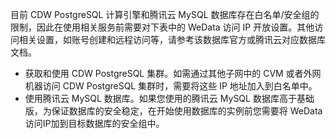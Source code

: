 目前 CDW PostgreSQL 计算引擎和腾讯云 MySQL 数据库存在白名单/安全组的限制，因此在使用相关服务前需要对下表中的 WeData 访问 IP 开放设置。其他访问相关设置，如账号创建和远程访问等，请参考该数据库官方或腾讯云对应数据库文档。
- 获取和使用 CDW PostgreSQL 集群。如需通过其他子网中的 CVM 或者外网机器访问 CDW PostgreSQL 集群时，需要将这些 IP 地址加入到白名单中。
- 使用腾讯云 MySQL 数据库。如果您使用的腾讯云 MySQL 数据库高于基础版，为保证数据库的安全稳定，在开始使用数据库的实例前您需要将 WeData 访问IP加到目标数据库的安全组中。
